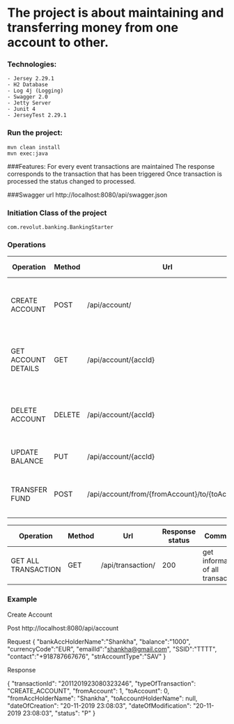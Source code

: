 # The project is about maintaining and transferring money from one account to other.

### Technologies:
    - Jersey 2.29.1
	- H2 Database
	- Log 4j (Logging)
	- Swagger 2.0
	- Jetty Server
	- Junit 4
	- JerseyTest 2.29.1

### Run the project:

    mvn clean install
    mvn exec:java


###Features:
	For every event transactions are maintained
	The response corresponds to the transaction that has been triggered
	Once transaction is processed the status changed to processed.

###Swagger url
    http://localhost:8080/api/swagger.json


### Initiation Class of the project
    com.revolut.banking.BankingStarter

### Operations

| Operation           | Method         |   Url                                              |     Response status       | Comments                                           |
|---------------------|----------------|----------------------------------------------------|---------------------------|----------------------------------------------------|
| CREATE ACCOUNT      | POST           |   /api/account/                                    |     201                   | Create an account and send transaction as response |
| GET ACCOUNT DETAILS | GET            |   /api/account/{accId}                             |     200                   | Get information of account with account id (accId) |
| DELETE ACCOUNT      | DELETE         |   /api/account/{accId}                             |     200                   | Deletes an account with account Id (accId) provided|
| UPDATE BALANCE      | PUT            |   /api/account/{accId}                             |     200                   | Add amount to balance                              |
| TRANSFER FUND       | POST           |   /api/account/from/{fromAccount}/to/{toAccount}   |     200                   | Transfer fund from one account to another          |


| Operation           | Method         |   Url                                              |     Response status       | Comments                                           |
|---------------------|----------------|----------------------------------------------------|---------------------------|----------------------------------------------------|
|GET ALL TRANSACTION  | GET            |   /api/transaction/                                |     200                   | get information of all transactions                |


### Example
Create Account

Post
http://localhost:8080/api/account

Request
{
	"bankAccHolderName":"Shankha",
	"balance":"1000",
	"currencyCode":"EUR",
	"emailId":"shankha@gmail.com",
	"SSID":"TTTT",
	"contact":"+918787667676",
	"strAccountType":"SAV"
}

Response

{
    "transactionId": "2011201923080323246",
    "typeOfTransaction": "CREATE_ACCOUNT",
    "fromAccount": 1,
    "toAccount": 0,
    "fromAccHolderName": "Shankha",
    "toAccountHolderName": null,
    "dateOfCreation": "20-11-2019 23:08:03",
    "dateOfModification": "20-11-2019 23:08:03",
    "status": "P"
}

